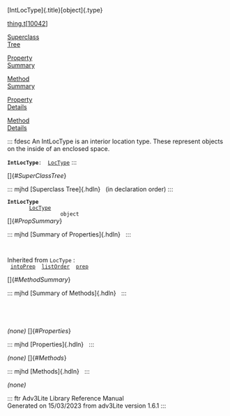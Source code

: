 [IntLocType]{.title}[object]{.type}

[thing.t](../file/thing.t.html)\[[10042](../source/thing.t.html#10042)\]

[Superclass\
Tree](#_SuperClassTree_)

[Property\
Summary](#_PropSummary_)

[Method\
Summary](#_MethodSummary_)

[Property\
Details](#_Properties_)

[Method\
Details](#_Methods_)

::: fdesc
An IntLocType is an interior location type. These represent objects on
the inside of an enclosed space.

**`IntLocType`**` :   `[`LocType`](../object/LocType.html)
:::

[]{#_SuperClassTree_}

::: mjhd
[Superclass Tree]{.hdln}   (in declaration order)
:::

**`IntLocType`**\
`         `[`LocType`](../object/LocType.html)\
`                 object`\
[]{#_PropSummary_}

::: mjhd
[Summary of Properties]{.hdln}  
:::

` `

Inherited from `LocType` :\
` `[`intoPrep`](../object/LocType.html#intoPrep)`  `[`listOrder`](../object/LocType.html#listOrder)`  `[`prep`](../object/LocType.html#prep)`  `

[]{#_MethodSummary_}

::: mjhd
[Summary of Methods]{.hdln}  
:::

` `

` `

*(none)* []{#_Properties_}

::: mjhd
[Properties]{.hdln}  
:::

*(none)* []{#_Methods_}

::: mjhd
[Methods]{.hdln}  
:::

*(none)*

::: ftr
Adv3Lite Library Reference Manual\
Generated on 15/03/2023 from adv3Lite version 1.6.1
:::
